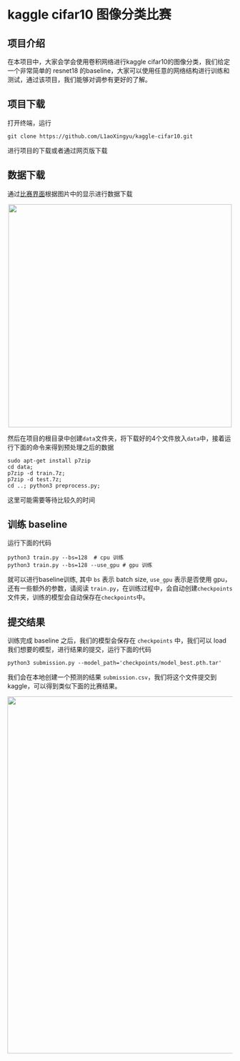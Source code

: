 # kaggle cifar10 图像分类比赛

## 项目介绍

在本项目中，大家会学会使用卷积网络进行kaggle cifar10的图像分类，我们给定一个非常简单的 resnet18 的baseline，大家可以使用任意的网络结构进行训练和测试，通过该项目，我们能够对调参有更好的了解。

## 项目下载

打开终端，运行

```
git clone https://github.com/L1aoXingyu/kaggle-cifar10.git
```

进行项目的下载或者通过网页版下载

## 数据下载
通过[比赛界面](https://www.kaggle.com/c/cifar-10)根据图片中的显示进行数据下载

<div align=center>
<img src='https://ws1.sinaimg.cn/large/006tNbRwly1fwai15kmgvj31he13aq5k.jpg' width='500'>
</div>

然后在项目的根目录中创建`data`文件夹，将下载好的4个文件放入`data`中，接着运行下面的命令来得到预处理之后的数据

```
sudo apt-get install p7zip
cd data;
p7zip -d train.7z;
p7zip -d test.7z;
cd ..; python3 preprocess.py;
```

这里可能需要等待比较久的时间

## 训练 baseline
运行下面的代码

```
python3 train.py --bs=128  # cpu 训练
python3 train.py --bs=128 --use_gpu # gpu 训练
```

就可以进行baseline训练, 其中 `bs` 表示 batch size, `use_gpu` 表示是否使用 gpu，还有一些额外的参数，请阅读 `train.py`，在训练过程中，会自动创建`checkpoints`文件夹，训练的模型会自动保存在`checkpoints`中。

## 提交结果
训练完成 baseline 之后，我们的模型会保存在 `checkpoints` 中，我们可以 load 我们想要的模型，进行结果的提交，运行下面的代码

```
python3 submission.py --model_path='checkpoints/model_best.pth.tar'
```

我们会在本地创建一个预测的结果 `submission.csv`，我们将这个文件提交到 kaggle，可以得到类似下面的比赛结果。

<div align=center>
<img src='https://ws2.sinaimg.cn/large/006tNbRwly1fwa9n14kymj30rf061aa5.jpg' width='800'>
</div>